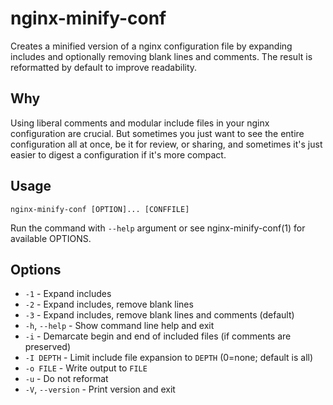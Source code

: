 # nginx-minify-conf

Creates a minified version of a nginx configuration file by expanding includes
and optionally removing blank lines and comments.
The result is reformatted by default to improve readability.


## Why

Using liberal comments and modular include files in your nginx configuration are crucial.
But sometimes you just want to see the entire configuration all at once, be it for
review, or sharing, and sometimes it's just easier to digest a configuration if it's
more compact.


## Usage

	nginx-minify-conf [OPTION]... [CONFFILE]

Run the command with `--help` argument or see nginx-minify-conf(1) for available OPTIONS.


## Options

* `-1` - Expand includes
* `-2` - Expand includes, remove blank lines
* `-3` - Expand includes, remove blank lines and comments (default)
* `-h`, `--help` - Show command line help and exit
* `-i` - Demarcate begin and end of included files (if comments are preserved)
* `-I DEPTH` - Limit include file expansion to `DEPTH` (0=none; default is all)
* `-o FILE` - Write output to `FILE`
* `-u` - Do not reformat
* `-V`, `--version` - Print version and exit

